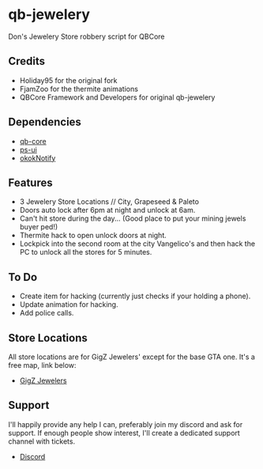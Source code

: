 # qb-jewelery
Don's Jewelery Store robbery script for QBCore

## Credits
- Holiday95 for the original fork
- FjamZoo for the thermite animations
- QBCore Framework and Developers for original qb-jewelery

## Dependencies
- [qb-core](https://github.com/qbcore-framework/qb-core)
- [ps-ui](https://github.com/Project-Sloth/ps-ui)
- [okokNotify](https://okok.tebex.io/package/4724993)

## Features
- 3 Jewelery Store Locations // City, Grapeseed & Paleto
- Doors auto lock after 6pm at night and unlock at 6am.
- Can't hit store during the day... (Good place to put your mining jewels buyer ped!)
- Thermite hack to open unlock doors at night.
- Lockpick into the second room at the city Vangelico's and then hack the PC to unlock all the stores for 5 minutes.

## To Do
- Create item for hacking (currently just checks if your holding a phone).
- Update animation for hacking.
- Add police calls.

## Store Locations

All store locations are for GigZ Jewelers' except for the base GTA one. It's a free map, link below:

- [GigZ Jewelers](https://forum.cfx.re/t/mlo-jewel-store-by-gigz/4857261/24)

## Support
I'll happily provide any help I can, preferably join my discord and ask for support. If enough people show interest, I'll create a dedicated support channel with tickets. 
- [Discord](https://discord.gg/tVA58nbBuk) 
